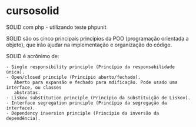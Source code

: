 # cursosolid
SOLID com php - utilizando teste phpunit

 SOLID são os cinco principais princípios da POO (programação orientada a objeto), que irão ajudar na implementação e organização
 do código.
 
 SOLID é acrônimo de:

    - Single responsibility principle (Princípio da responsabilidade única).
    - Open/closed principle (Princípio aberto/fechado).
       Aberto para expansão e fechado para mdificação. Pode usado uma interface, ou classes
       abstratas. 
    - Liskov substitution principle (Princípio da substituição de Liskov).
    - Interface segregation principle (Princípio da segregação da interface).
    - Dependency inversion principle (Princípio da inversão da dependência).

